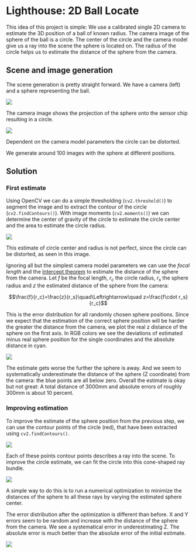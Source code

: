 # Lighthouse: 2D Ball Locate

This idea of this project is simple: We use a calibrated single 2D camera to estimate the 3D position of a ball of known radius. The camera image of the sphere of the ball is a circle. The center of the circle and the camera model give us a ray into the scene the sphere is located on. The radius of the circle helps us to estimate the distance of the sphere from the camera.

## Scene and image generation

The scene generation is pretty straight forward. We have a camera (left) and a sphere representing the ball.

![](images/scene.png)

The camera image shows the projection of the sphere onto the sensor chip resulting in a circle.

![](images/ball1.png)

Dependent on the camera model parameters the circle can be distorted.

We generate around 100 images with the sphere at different positions.

## Solution

### First estimate

Using OpenCV we can do a simple thresholding (`cv2.threshold()`) to segment the image and to extract the contour of the circle (`cv2.findContours()`). With image moments (`cv2.moments()`) we can determine the center of gravity of the circle to estimate the circle center and the area to estimate the circle radius.

![](images/ball2.png)

This estimate of circle center and radius is not perfect, since the circle can be distorted, as seen in this image.

Ignoring all but the simplest camera model parameters we can use the *focal length* and the [Intercept theorem](https://en.wikipedia.org/wiki/Intercept_theorem) to estimate the distance of the sphere from the camera. Let $f$ be the focal length, $r_c$ the circle radius, $r_s$ the sphere radius and $z$ the estimated distance of the sphere from the camera:

```math
\frac{f}{r_c}=\frac{z}{r_s}\quad\Leftrightarrow\quad z=\frac{f\cdot r_s}{r_c}
```

This is the error distribution for all randomly chosen sphere positions. Since we expect that the estimation of the correct sphere position will be harder the greater the distance from the camera, we plot the real z distance of the sphere on the first axis. In RGB colors we see the deviations of estimated minus real sphere position for the single coordinates and the absolute distance in cyan.

![](images/error1.png)

The estimate gets worse the further the sphere is away. And we seem to systematically underestimate the distance of the sphere (Z coordinate) from the camera: the blue points are all below zero. Overall the estimate is okay but not great: A total distance of 3000mm and absolute errors of roughly 300mm is about 10 percent.

### Improving estimation

To improve the estimate of the sphere position from the previous step, we can use the contour points of the circle (red), that have been extracted using `cv2.findContours()`.

![](images/ball3.png)

Each of these points contour points describes a ray into the scene. To improve the circle estimate, we can fit the circle into this cone-shaped ray bundle.

![](images/rays.png)

A simple way to do this is to run a numerical optimization to minimize the distances of the sphere to all these rays by varying the estimated sphere center.

The error distribution after the optimization is different than before. X and Y errors seem to be random and increase with the distance of the sphere from the camera. We see a systematical error in underestimating Z. The absolute error is much better than the absolute error of the initial estimate.

![](images/error2.png)